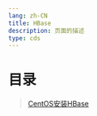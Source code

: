 ```yaml
---
lang: zh-CN  
title: HBase  
description: 页面的描述  
type: cds
---
```



# 目录

> [CentOS安装HBase](CentOS安装HBase.md)  


<Comment></Comment>